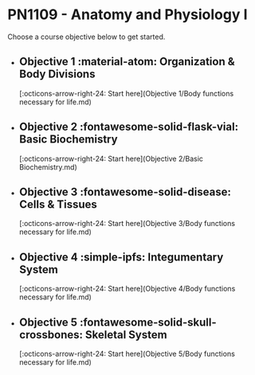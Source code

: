 # PN1109 - Anatomy and Physiology I

Choose a course objective below to get started.

<div class="grid cards" markdown>

-  __Objective 1__
   :material-atom: Organization & Body Divisions
   ---
   [:octicons-arrow-right-24: Start here](Objective 1/Body functions necessary for life.md)

-  __Objective 2__ 
   :fontawesome-solid-flask-vial: Basic Biochemistry
   ---
   [:octicons-arrow-right-24: Start here](Objective 2/Basic Biochemistry.md)

-  __Objective 3__ 
   :fontawesome-solid-disease: Cells & Tissues
   ---
   [:octicons-arrow-right-24: Start here](Objective 3/Body functions necessary for life.md)

-  __Objective 4__ 
   :simple-ipfs: Integumentary System
   ---
   [:octicons-arrow-right-24: Start here](Objective 4/Body functions necessary for life.md)
    
-  __Objective 5__ 
   :fontawesome-solid-skull-crossbones: Skeletal System
   ---
   [:octicons-arrow-right-24: Start here](Objective 5/Body functions necessary for life.md)

</div>


